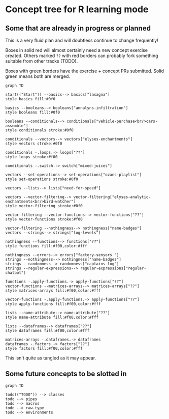 # Concept tree for R learning mode

## Some that are already in progress or planned

This is a very fluid plan and will doubtless continue to change frequently!

Boxes in solid red will almost certainly need a new concept exercise created. 
Others marked `??` with red borders can probably fork something suitable from other tracks (TODO).

Boxes with green borders have the exercise + concept PRs submitted.
Solid green means both are merged.

```mermaid
graph TD
    
start(("Start")) --basics--> basics["lasagna"]
style basics fill:#0f0

basics --booleans--> booleans["annalyns-infiltration"]
style booleans fill:#0f0

booleans --conditionals--> conditionals["vehicle-purchase<br/>cars-assemble"]
style conditionals stroke:#0f0

conditionals --vectors--> vectors["elyses-enchantments"]
style vectors stroke:#0f0

conditionals -.loops.-> loops["??"]
style loops stroke:#f00

conditionals -.switch.-> switch["mixed-juices"]

vectors --set-operations--> set-operations["ozans-playlist"]
style set-operations stroke:#0f0

vectors --lists--> lists["need-for-speed"]

vectors --vector-filtering--> vector-filtering["elyses-analytic-enchantments<br/>bird-watcher"]
style vector-filtering stroke:#0f0

vector-filtering --vector-functions--> vector-functions["??"]
style vector-functions stroke:#f00

vector-filtering --nothingness--> nothingness["name-badges"]
vectors --strings--> strings["log-levels"]

nothingness --functions--> functions["??"]
style functions fill:#f00,color:#fff

nothingness --errors--> errors["factory-sensors "]
strings --nothingness--> nothingness["name-badges"]
strings --randomness--> randomness["captains-log"]
strings --regular-expressions--> regular-expressions["regular-chatbot"]

functions -.apply-functions.-> apply-functions["??"]
vector-functions --matrices-arrays--> matrices-arrays["??"]
style matrices-arrays fill:#f00,color:#fff

vector-functions -.apply-functions.-> apply-functions["??"]
style apply-functions fill:#f00,color:#fff

lists --name-attribute--> name-attribute["??"]
style name-attribute fill:#f00,color:#fff

lists --dataframes--> dataframes["??"]
style dataframes fill:#f00,color:#fff

matrices-arrays -.dataframes.-> dataframes
dataframes -.factors.-> factors["??"]
style factors fill:#f00,color:#fff
```

This isn't quite as tangled as it may appear.

## Some future concepts to be slotted in

```mermaid
graph TD
    
todo(("TODO")) --> classes
todo --> pipes
todo --> macros
todo --> raw-type
todo --> environments
```